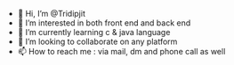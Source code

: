 - 👋 Hi, I’m @Tridipjit
- 👀 I’m interested in both front end and back end 
- 🌱 I’m currently learning c & java language
- 💞️ I’m looking to collaborate on any platform 
- 📫 How to reach me : via mail, dm and phone call as well
<!---
Tridipjit/Tridipjit is a ✨ special ✨ repository because its `README.md` (this file) appears on your GitHub profile.
You can click the Preview link to take a look at your changes.
--->
